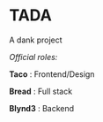 # TADA
A dank project

*Official roles:*

**Taco** : Frontend/Design

**Bread** : Full stack

**Blynd3** : Backend
